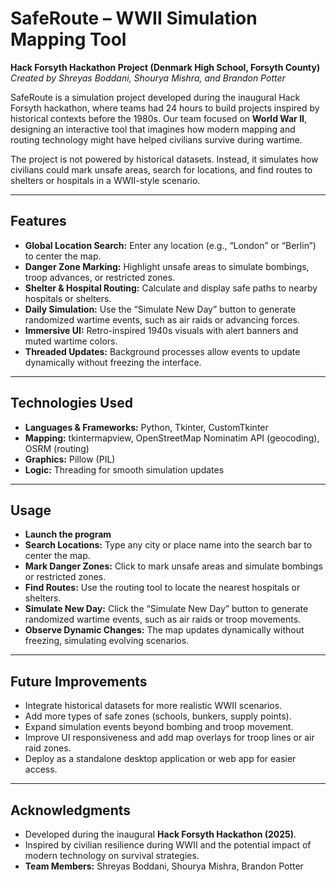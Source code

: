 # SafeRoute – WWII Simulation Mapping Tool

**Hack Forsyth Hackathon Project (Denmark High School, Forsyth County)**  
_Created by Shreyas Boddani, Shourya Mishra, and Brandon Potter_

SafeRoute is a simulation project developed during the inaugural Hack Forsyth hackathon, where teams had 24 hours to build projects inspired by historical contexts before the 1980s. Our team focused on **World War II**, designing an interactive tool that imagines how modern mapping and routing technology might have helped civilians survive during wartime.

The project is not powered by historical datasets. Instead, it simulates how civilians could mark unsafe areas, search for locations, and find routes to shelters or hospitals in a WWII-style scenario.

---

## Features

- **Global Location Search:** Enter any location (e.g., “London” or “Berlin”) to center the map.  
- **Danger Zone Marking:** Highlight unsafe areas to simulate bombings, troop advances, or restricted zones.  
- **Shelter & Hospital Routing:** Calculate and display safe paths to nearby hospitals or shelters.  
- **Daily Simulation:** Use the “Simulate New Day” button to generate randomized wartime events, such as air raids or advancing forces.  
- **Immersive UI:** Retro-inspired 1940s visuals with alert banners and muted wartime colors.  
- **Threaded Updates:** Background processes allow events to update dynamically without freezing the interface.  

---

## Technologies Used

- **Languages & Frameworks:** Python, Tkinter, CustomTkinter  
- **Mapping:** tkintermapview, OpenStreetMap Nominatim API (geocoding), OSRM (routing)  
- **Graphics:** Pillow (PIL)  
- **Logic:** Threading for smooth simulation updates 

---

## Usage

- **Launch the program**  
- **Search Locations:** Type any city or place name into the search bar to center the map.  
- **Mark Danger Zones:** Click to mark unsafe areas and simulate bombings or restricted zones.  
- **Find Routes:** Use the routing tool to locate the nearest hospitals or shelters.  
- **Simulate New Day:** Click the “Simulate New Day” button to generate randomized wartime events, such as air raids or troop movements.  
- **Observe Dynamic Changes:** The map updates dynamically without freezing, simulating evolving scenarios.  

---

## Future Improvements

- Integrate historical datasets for more realistic WWII scenarios.  
- Add more types of safe zones (schools, bunkers, supply points).  
- Expand simulation events beyond bombing and troop movement.  
- Improve UI responsiveness and add map overlays for troop lines or air raid zones.  
- Deploy as a standalone desktop application or web app for easier access.  

---

## Acknowledgments

- Developed during the inaugural **Hack Forsyth Hackathon (2025)**.  
- Inspired by civilian resilience during WWII and the potential impact of modern technology on survival strategies.  
- **Team Members:** Shreyas Boddani, Shourya Mishra, Brandon Potter

